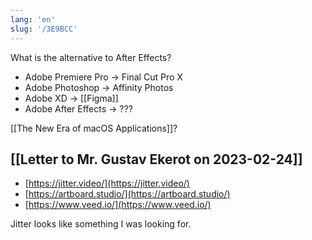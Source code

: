 ```yaml
---
lang: 'en'
slug: '/3E9BCC'
---
```


What is the alternative to After Effects?

- Adobe Premiere Pro → Final Cut Pro X
- Adobe Photoshop → Affinity Photos
- Adobe XD → [[Figma]]
- Adobe After Effects → ???

[[The New Era of macOS Applications]]?

## [[Letter to Mr. Gustav Ekerot on 2023-02-24]]

- [https://jitter.video/](https://jitter.video/)
- [https://artboard.studio/](https://artboard.studio/)
- [https://www.veed.io/](https://www.veed.io/)

Jitter looks like something I was looking for.
